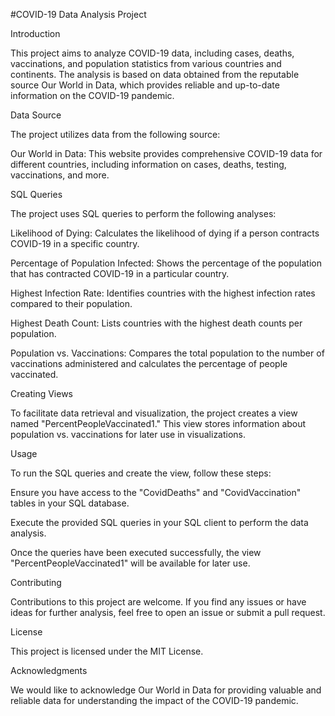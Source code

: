 #COVID-19 Data Analysis Project

Introduction

This project aims to analyze COVID-19 data, including cases, deaths, vaccinations, and population statistics from various countries and continents. The analysis is based on data obtained from the reputable source Our World in Data, which provides reliable and up-to-date information on the COVID-19 pandemic.

Data Source

The project utilizes data from the following source:

Our World in Data: This website provides comprehensive COVID-19 data for different countries, including information on cases, deaths, testing, vaccinations, and more.

SQL Queries

The project uses SQL queries to perform the following analyses:

Likelihood of Dying: Calculates the likelihood of dying if a person contracts COVID-19 in a specific country.

Percentage of Population Infected: Shows the percentage of the population that has contracted COVID-19 in a particular country.

Highest Infection Rate: Identifies countries with the highest infection rates compared to their population.

Highest Death Count: Lists countries with the highest death counts per population.

Population vs. Vaccinations: Compares the total population to the number of vaccinations administered and calculates the percentage of people vaccinated.

Creating Views

To facilitate data retrieval and visualization, the project creates a view named "PercentPeopleVaccinated1." This view stores information about population vs. vaccinations for later use in visualizations.

Usage

To run the SQL queries and create the view, follow these steps:

Ensure you have access to the "CovidDeaths" and "CovidVaccination" tables in your SQL database.

Execute the provided SQL queries in your SQL client to perform the data analysis.

Once the queries have been executed successfully, the view "PercentPeopleVaccinated1" will be available for later use.

Contributing

Contributions to this project are welcome. If you find any issues or have ideas for further analysis, feel free to open an issue or submit a pull request.

License

This project is licensed under the MIT License.

Acknowledgments

We would like to acknowledge Our World in Data for providing valuable and reliable data for understanding the impact of the COVID-19 pandemic.
